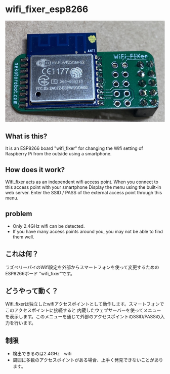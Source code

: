 # wifi_fixer_esp8266
![wifi_fixer](image/wifi_fixer1.jpg)

## What is this?
It is an ESP8266 board "wifi_fixer" for changing the Wifi setting of Raspberry Pi from the outside using a smartphone.

## How does it work?
Wifi_fixer acts as an independent wifi access point. When you connect to this access point with your smartphone
Display the menu using the built-in web server. Enter the SSID / PASS of the external access point through this menu.

## problem
- Only 2.4GHz wifi can be detected.
- If you have many access points around you, you may not be able to find them well.

## これは何？
ラズベリーパイのWifi設定を外部からスマートフォンを使って変更するためのESP8266ボード "wifi_fixer"です。

## どうやって動く？
Wifi_fixerは独立したwifiアクセスポイントとして動作します。スマートフォンでこのアクセスポイントに接続すると
内蔵したウェブサーバーを使ってメニューを表示します。このメニューを通じて外部のアクセスポイントのSSID/PASSの入力を行います。

## 制限
- 検出できるのは2.4GHz　wifi
- 周囲に多数のアクセスポイントがある場合、上手く発見できないことがあります。

